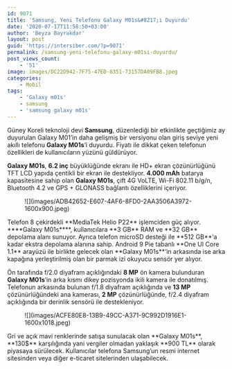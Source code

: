 ```yaml
---
id: 9071
title: 'Samsung, Yeni Telefonu Galaxy M01s&#8217;i Duyurdu'
date: '2020-07-17T11:58:50+03:00'
author: 'Beyza Bayrakdar'
layout: post
guid: 'https://intersiber.com/?p=9071'
permalink: /samsung-yeni-telefonu-galaxy-m01si-duyurdu/
post_views_count:
    - '51'
image: images/DC22D942-7F75-47ED-8351-73157DA09FB8.jpeg
categories:
    - Mobil
tags:
    - 'Galaxy m01s'
    - samsung
    - 'samsung galaxy m01s'
---
```


Güney Koreli teknoloji devi **Samsung**, düzenlediği bir etkinlikte geçtiğimiz ay duyurulan Galaxy M01’in daha gelişmiş bir versiyonu olan giriş seviye yeni akıllı telefonu **Galaxy M01s**‘i duyurdu. Fiyatı ile dikkat çeken telefonun özellikleri de kullanıcıların yüzünü güldürüyor.

****Galaxy M01s****, **6.2 inç** büyüklüğünde ekranı ile HD+ ekran çözünürlüğünü TFT LCD yapıda çentikli bir ekran ile destekliyor. **4.000 mAh** batarya kapasitesine sahip olan **Galaxy M01s**, çift 4G VoLTE, Wi-Fi 802.11 b/g/n, Bluetooth 4.2 ve GPS + GLONASS bağlantı özelliklerini içeriyor.

<figure class="wp-block-image size-large">![](images/ADB42652-E607-4AF6-8FD0-2AA3506A3972-1600x900.jpeg)</figure>Telefon 8 çekirdekli **MediaTek Helio P22** işlemciden güç alıyor. ****Galaxy M01s****, kullanıcılara **3 GB** RAM ve **32 GB** depolama alanı sunuyor. Ayrıca telefon microSD desteği ile **512 GB**‘a kadar ekstra depolama alanına sahip. Android 9 Pie tabanlı **One UI Core 1.1** arayüzü ile birlikte gelecek olan **Galaxy M01s**‘in arkasında ise arka kapağına yerleştirilmiş olan bir parmak izi okuyucu sensör yer alıyor.

Ön tarafında f/2.0 diyafram açıklığındaki **8 MP** ön kamera bulunduran ****Galaxy M01s****‘in arka kısmı dikey pozisyonda ikili kamera ile donatılmış. Telefonun arkasında bulunan f/1.8 diyafram açıklığında ve **13 MP** çözünürlüğündeki ana kamerası, **2 MP** çözünürlüğünde, f/2.4 diyafram açıklığında bir derinlik sensörü ile destekleniyor.

<figure class="wp-block-image size-large">![](images/ACFE80E8-13B9-49CC-A371-9C992D1916E1-1600x1018.jpeg)</figure>Gri ve açık mavi renklerinde satışa sunulacak olan **Galaxy M01s**, **130$** karşılığında yani vergiler olmadan yaklaşık **900 TL** olarak piyasaya sürülecek. Kullanıcılar telefona Samsung’un resmi internet sitesinden veya diğer e-ticaret sitelerinden ulaşabilecek.